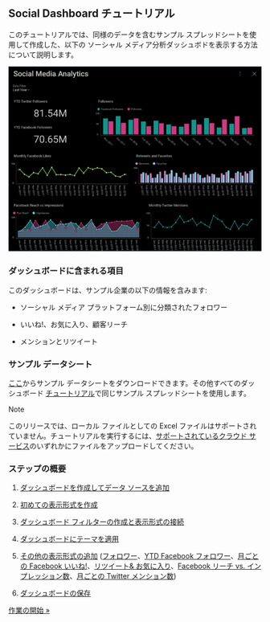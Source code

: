 ## Social Dashboard チュートリアル

このチュートリアルでは、同様のデータを含むサンプル スプレッドシートを使用して作成した、以下の ソーシャル メディア分析ダッシュボドを表示する方法について説明します。

![SocialMediaAnalytics\_All](images/SocialMediaAnalytics_All.png)

### ダッシュボードに含まれる項目

このダッシュボードは、サンプル企業の以下の情報を含みます:

  - ソーシャル メディア プラットフォーム別に分類されたフォロワー

  - いいね!、お気に入り、顧客リーチ

  - メンションとリツイート

### サンプル データシート

[ここ](http://download.infragistics.com/reportplus/help/samples/Reveal_Dashboard_Tutorials.xlsx)からサンプル データシートをダウンロードできます。その他すべてのダッシュボード [チュートリアル](~/jp/dashboard-tutorials/overview.md)で同じサンプル スプレッドシートを使用します。

>[!NOTE]
このリリースでは、ローカル ファイルとしての Excel ファイルはサポートされていません。チュートリアルを実行するには、[サポートされているクラウド サービス](~/jp/datasources/data-sources.md)のいずれかにファイルをアップロードしてください。

### ステップの概要

1.  [ダッシュボードを作成してデータ ソースを追加](social-starting-creation-process.md)

2.  [初めての表示形式を作成](social-selecting-data-visualization.md)

3.  [ダッシュボード フィルターの作成と表示形式の接続](social-creating-dashboard-filter-connecting-visualization.md)

4.  [ダッシュボードにテーマを適用](social-applying-theme.md)

5.  [その他の表示形式の追加](social-adding-other-visualizations.md) ([フォロワー](social-adding-other-visualizations.html#followers)、[YTD Facebook フォロワー](social-adding-other-visualizations#ytd-facebook-followers)、[月ごとの Facebook いいね!](social-adding-other-visualizations.html#monthly-facebook-likes)、[リツイート& お気に入り](social-adding-other-visualizations.html#retweets-favorites)、[Facebook リーチ vs. インプレッション数](social-adding-other-visualizations.html#facebook-reach-impressions)、[月ごとの Twitter メンション数](social-adding-other-visualizations.html#monthly-twitter-mentions))

6.  [ダッシュボードの保存](social-saving-dashboard.md)


[作業の開始 »](social-starting-creation-process.md)

